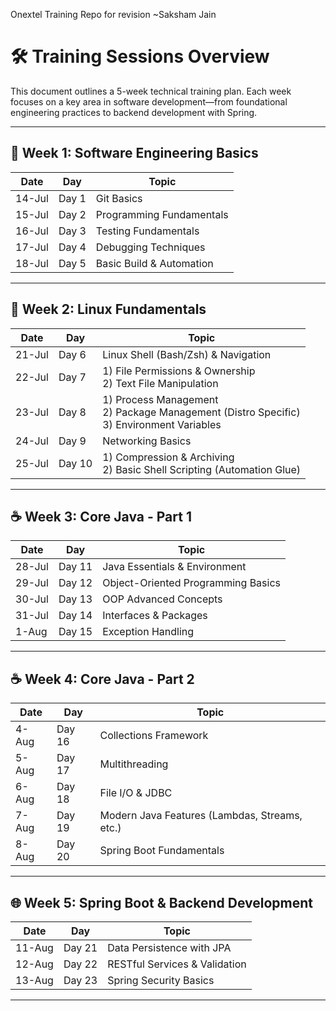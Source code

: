 Onextel Training Repo for revision ~Saksham Jain
# 🛠️ Training Sessions Overview

This document outlines a 5-week technical training plan. Each week focuses on a key area in software development—from foundational engineering practices to backend development with Spring.

---

## 📅 Week 1: Software Engineering Basics

| Date       | Day    | Topic                            |
|------------|--------|----------------------------------|
| 14-Jul     | Day 1  | Git Basics                       |
| 15-Jul     | Day 2  | Programming Fundamentals         |
| 16-Jul     | Day 3  | Testing Fundamentals              |
| 17-Jul     | Day 4  | Debugging Techniques             |
| 18-Jul     | Day 5  | Basic Build & Automation         |

---

## 🐧 Week 2: Linux Fundamentals

| Date       | Day    | Topic                            |
|------------|--------|----------------------------------|
| 21-Jul     | Day 6  | Linux Shell (Bash/Zsh) & Navigation |
| 22-Jul     | Day 7  | 1) File Permissions & Ownership<br>2) Text File Manipulation |
| 23-Jul     | Day 8  | 1) Process Management<br>2) Package Management (Distro Specific)<br>3) Environment Variables |
| 24-Jul     | Day 9  | Networking Basics                |
| 25-Jul     | Day 10 | 1) Compression & Archiving<br>2) Basic Shell Scripting (Automation Glue) |

---

## ☕ Week 3: Core Java - Part 1

| Date       | Day    | Topic                            |
|------------|--------|----------------------------------|
| 28-Jul     | Day 11 | Java Essentials & Environment    |
| 29-Jul     | Day 12 | Object-Oriented Programming Basics |
| 30-Jul     | Day 13 | OOP Advanced Concepts            |
| 31-Jul     | Day 14 | Interfaces & Packages            |
| 1-Aug      | Day 15 | Exception Handling               |

---

## ☕ Week 4: Core Java - Part 2

| Date       | Day    | Topic                            |
|------------|--------|----------------------------------|
| 4-Aug      | Day 16 | Collections Framework            |
| 5-Aug      | Day 17 | Multithreading                   |
| 6-Aug      | Day 18 | File I/O & JDBC                  |
| 7-Aug      | Day 19 | Modern Java Features (Lambdas, Streams, etc.) |
| 8-Aug      | Day 20 | Spring Boot Fundamentals         |

---

## 🌐 Week 5: Spring Boot & Backend Development

| Date       | Day    | Topic                            |
|------------|--------|----------------------------------|
| 11-Aug     | Day 21 | Data Persistence with JPA        |
| 12-Aug     | Day 22 | RESTful Services & Validation    |
| 13-Aug     | Day 23 | Spring Security Basics           |

---
